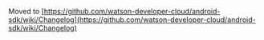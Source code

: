 Moved to [https://github.com/watson-developer-cloud/android-sdk/wiki/Changelog](https://github.com/watson-developer-cloud/android-sdk/wiki/Changelog)
